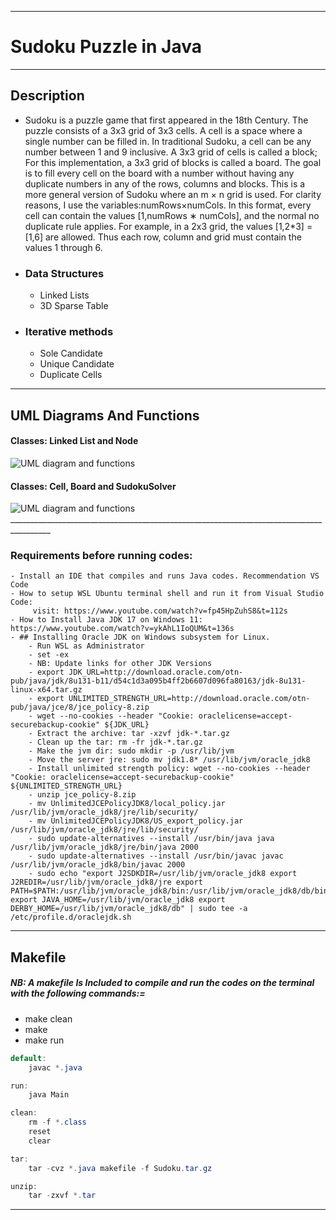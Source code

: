 ________________________________________________________________________________________
#                    Sudoku Puzzle in Java                               
________________________________________________________________________________________
 ## Description
 
 - Sudoku is a puzzle game that first appeared in the 18th Century. The puzzle consists of a 3x3 grid of 3x3 cells.
A cell is a space where a single number can be filled in. In traditional Sudoku, a cell can be any number between 1 and 9 inclusive.
A 3x3 grid of cells is called a block; For this implementation, a 3x3 grid of blocks is called a board.
The goal is to fill every cell on the board with a number without having any duplicate numbers in any of the rows, columns and blocks.
This is a more general version of Sudoku where an m × n grid is used. For clarity reasons, I use the variables:numRows×numCols.
In this format, every cell can contain the values [1,numRows ∗ numCols], and the normal no duplicate rule applies.
For example, in a 2x3 grid, the values [1,2*3] = [1,6] are allowed. Thus each row, column and grid must contain the values 1 through 6.

- ### Data Structures
	 - Linked Lists
	 - 3D Sparse Table

- ### Iterative methods
	 - Sole Candidate
	 - Unique Candidate
	 - Duplicate Cells
________________________________________________________________________________________
## UML Diagrams And Functions

#### Classes: Linked List and Node
<img alt="UML diagram and functions" src="">

#### Classes: Cell, Board and SudokuSolver
<img alt="UML diagram and functions" src="">
________________________________________________________________________________________

### Requirements before running codes:
    - Install an IDE that compiles and runs Java codes. Recommendation VS Code
    - How to setup WSL Ubuntu terminal shell and run it from Visual Studio Code: 
         visit: https://www.youtube.com/watch?v=fp45HpZuhS8&t=112s
    - How to Install Java JDK 17 on Windows 11: https://www.youtube.com/watch?v=ykAhL1IoQUM&t=136s
    - ## Installing Oracle JDK on Windows subsystem for Linux.
    	- Run WSL as Administrator
    	- set -ex
    	- NB: Update links for other JDK Versions 
    	- export JDK_URL=http://download.oracle.com/otn-pub/java/jdk/8u131-b11/d54c1d3a095b4ff2b6607d096fa80163/jdk-8u131-linux-x64.tar.gz
    	- export UNLIMITED_STRENGTH_URL=http://download.oracle.com/otn-pub/java/jce/8/jce_policy-8.zip
    	- wget --no-cookies --header "Cookie: oraclelicense=accept-securebackup-cookie" ${JDK_URL}
    	- Extract the archive: tar -xzvf jdk-*.tar.gz
    	- Clean up the tar: rm -fr jdk-*.tar.gz
    	- Make the jvm dir: sudo mkdir -p /usr/lib/jvm
    	- Move the server jre: sudo mv jdk1.8* /usr/lib/jvm/oracle_jdk8
    	- Install unlimited strength policy: wget --no-cookies --header "Cookie: oraclelicense=accept-securebackup-cookie" ${UNLIMITED_STRENGTH_URL}
    	- unzip jce_policy-8.zip
    	- mv UnlimitedJCEPolicyJDK8/local_policy.jar /usr/lib/jvm/oracle_jdk8/jre/lib/security/
    	- mv UnlimitedJCEPolicyJDK8/US_export_policy.jar /usr/lib/jvm/oracle_jdk8/jre/lib/security/
    	- sudo update-alternatives --install /usr/bin/java java /usr/lib/jvm/oracle_jdk8/jre/bin/java 2000
    	- sudo update-alternatives --install /usr/bin/javac javac /usr/lib/jvm/oracle_jdk8/bin/javac 2000
    	- sudo echo "export J2SDKDIR=/usr/lib/jvm/oracle_jdk8 export J2REDIR=/usr/lib/jvm/oracle_jdk8/jre export PATH=$PATH:/usr/lib/jvm/oracle_jdk8/bin:/usr/lib/jvm/oracle_jdk8/db/bin:/usr/lib/jvm/oracle_jdk8/jre/bin export JAVA_HOME=/usr/lib/jvm/oracle_jdk8 export DERBY_HOME=/usr/lib/jvm/oracle_jdk8/db" | sudo tee -a /etc/profile.d/oraclejdk.sh
_______________________________________________________________________________________

 ## Makefile
 ##### NB: A makefile Is Included to compile and run the codes on the terminal with the following commands:=
- make clean
- make
- make run

```Java
default:
	javac *.java

run:
	java Main

clean:
	rm -f *.class
	reset
	clear

tar:
	tar -cvz *.java makefile -f Sudoku.tar.gz

unzip:
	tar -zxvf *.tar
```
_______________________________________________________________________________________

